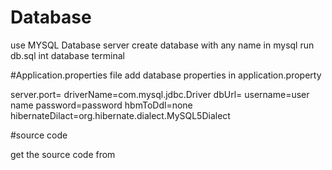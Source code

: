# Database

use MYSQL Database server
create database with any name in mysql
run db.sql int database terminal

#Application.properties file
add database properties in application.property

server.port=<port no>
driverName=com.mysql.jdbc.Driver
dbUrl=<database url>
username=user name
password=password
hbmToDdl=none
hibernateDilact=org.hibernate.dialect.MySQL5Dialect

#source code

get the source code from 



